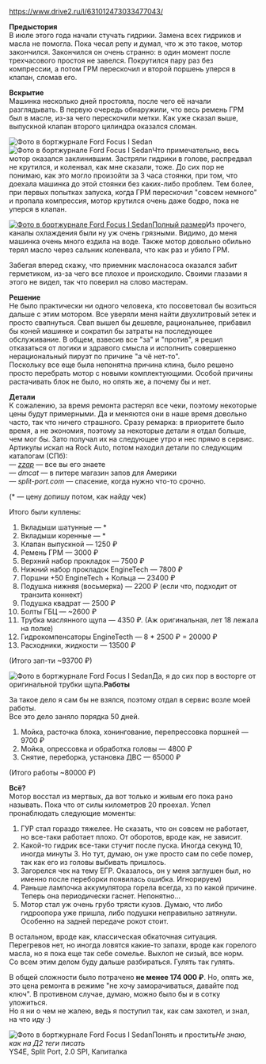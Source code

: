 https://www.drive2.ru/l/631012473033477043/

**Предыстория**  
В июле этого года начали стучать гидрики. Замена всех гидриков и масла не помогла. Пока чесал репу и думал, что ж это такое, мотор закончился. Закончился он очень странно: в один момент после трехчасового простоя не завелся. Покрутился пару раз без компрессии, а потом ГРМ перескочил и второй поршень уперся в клапан, сломав его.

**Вскрытие**  
Машинка несколько дней простояла, после чего её начали разглядывать. В первую очередь обнаружили, что весь ремень ГРМ был в масле, из-за чего перескочили метки. Как уже сказал выше, выпускной клапан второго цилиндра оказался сломан.

![Фото в бортжурнале Ford Focus I Sedan](https://a.d-cd.net/qQNIuQfJTPwhkcyydD_6SSx1jFY-960.jpg)![Фото в бортжурнале Ford Focus I Sedan](https://a.d-cd.net/9ddprzYdYwDDMpXzcVHIWGng7g8-960.jpg)Что примечательно, весь мотор оказался заклинившим. Застряли гидрики в голове, распредвал не крутился, и коленвал, как мне сказали, тоже. До сих пор не понимаю, как это могло произойти за 3 часа стоянки, при том, что доехала машинка до этой стоянки без каких-либо проблем. Тем более, при первых попытках запуска, когда ГРМ перескочил "совсем немного" и пропала компрессия, мотор крутился очень даже бодро, пока не уперся в клапан.

[![Фото в бортжурнале Ford Focus I Sedan](https://a.d-cd.net/kXcmBlVS8hjIrxETB805-jTQCN0-960.jpg)Полный размер](https://a.d-cd.net/kXcmBlVS8hjIrxETB805-jTQCN0-1920.jpg)Из прочего, каналы охлаждения были ну уж очень грязными. Видимо, до меня машинка очень много ездила на воде. Также мотор довольно обильно терял масло через сальник коленвала, что как раз и убило ГРМ.

Забегая вперед скажу, что приемник маслонасоса оказался забит герметиком, из-за чего все плохое и происходило. Своими глазами я этого не видел, так что поверил на слово мастерам.

**Решение**  
Не было практически ни одного человека, кто посоветовал бы возиться дальше с этим мотором. Все уверяли меня найти двухлитровый зетек и просто свапнуться. Свап вышел бы дешевле, рациональнее, прибавил бы коней машинке и сократил бы затраты на последующее обслуживание. В общем, взвесив все "за" и "против", я решил отказаться от логики и здравого смысла и исполнить совершенно нерациональный пируэт по причине "а чё нет-то".  
Поскольку все еще была непонятна причина клина, было решено просто перебрать мотор с новыми комплектующими. Особой причины растачивать блок не было, но опять же, а почему бы и нет.

**Детали**  
К сожалению, за время ремонта растерял все чеки, поэтому некоторые цены будут примерными. Да и меняются они в наше время довольно часто, так что ничего страшного. Сразу ремарка: в приоритете было время, а не экономия, поэтому за некоторые детали я отдал больше, чем мог бы. Зато получал их на следующее утро и нес прямо в сервис. Артикулы искал на Rock Auto, потом находил детали по следующим каталогам (СПб):  
— *[zzap](https://www.zzap.ru/?partner=EAAAAATmRJHs0MdjUHk6T3gklS2YRc2ZzWCH9enqvP0Ld2QsJmOT2oohylI1hSgLo0prxg%3D%3D)* — все вы его знаете  
— *dmcat* — в питере магазин запов для Америки  
— *split-port.com* — спасение, когда нужно что-то срочно.

(\* — цену допишу потом, как найду чек)

Итого были куплены:  
1) Вкладыши шатунные — \*  
2) Вкладыши коренные — \*  
3) Клапан выпускной — 1250 ₽  
4) Ремень ГРМ — 3000 ₽  
5) Верхний набор прокладок — 7500 ₽  
6) Нижний набор прокладок EngineTech — 7800 ₽  
7) Поршни +50 EngineTech + Кольца — 23400 ₽  
8) Подушка нижняя (восьмерка) — 2200 ₽ (если что, подходит от транзита коннект)  
9) Подушка квадрат — 2500 ₽  
10) Болты ГБЦ — ~2600 ₽  
11) Трубка маслянного щупа — 4350 ₽. (Аж оригинальная, лет 18 лежала на полке)  
12) Гидрокомпенсаторы EngineTecth — 8 \* 2500 ₽ = 20000 ₽  
13) Расходники, жидкости — 13500 ₽

(Итого зап-ти ~93700 ₽)

![Фото в бортжурнале Ford Focus I Sedan](https://a.d-cd.net/XoH6q-xv3YzcnNc2B2b8JeqUrxs-960.jpg)Да, я до сих пор в восторге от оригинальной трубки щупа.**Работы**

За такое дело я сам бы не взялся, поэтому отдал в сервис возле моей работы.  
Все это дело заняло порядка 50 дней.

1) Мойка, расточка блока, хонингование, перепрессовка поршней — 9700 ₽  
2) Мойка, опрессовка и обработка головы — 4800 ₽  
3) Снятие, переборка, установка ДВС — 65000 ₽

(Итого работы ~80000 ₽)

**Всё?**  
Мотор восстал из мертвых, да вот только и живым его пока рано называть. Пока что от силы километров 20 проехал. Успел пронаблюдать следующие моменты:  
1) ГУР стал гораздо тяжелее. Не сказать, что он совсем не работает, но все-таки работает плохо. От оборотов, вроде как, не зависит.  
2) Какой-то гидрик все-таки стучит после пуска. Иногда секунд 10, иногда минуты 3. Но тут, думаю, он уже просто сам по себе помер, так как его из головы выбивать пришлось.  
3) Загорелся чек на тему ЕГР. Оказалось, он у меня заглушен был, но именно после переборки появилась ошибка. Игнорируем)  
4) Раньше лампочка аккумулятора горела всегда, хз по какой причине. Теперь она периодически гаснет. Непонятно…  
5) Мотор стал уж очень грубо трясти кузов. Думаю, что либо гидроопора уже пришла, либо подушки неправильно затянули. Особенно на задней передаче рокот стоит.

В остальном, вроде как, классическая обкаточная ситуация. Перегревов нет, но иногда ловятся какие-то запахи, вроде как горелого масла, но я пока еще так себе сомелье. Выхлоп не сизый, все норм.  
Со всем этим делом буду дальше разбираться. Гулять так гулять.

В общей сложности было потрачено **не менее 174 000 ₽**. Но, опять же, это цена ремонта в режиме "не хочу заморачиваться, давайте под ключ". В противном случае, думаю, можно было бы и в сотку уложиться.  
Но я ни о чем не жалею, ведь я поступил так, как сам захотел, и знал, на что иду :)

![Фото в бортжурнале Ford Focus I Sedan](https://a.d-cd.net/Lq8z3TFbItJmuaLMQqG8dUVTMkI-960.jpg)Понять и простить*Не знаю, как на Д2 теги писать*  
YS4E, Split Port, 2.0 SPI, Капиталка

 